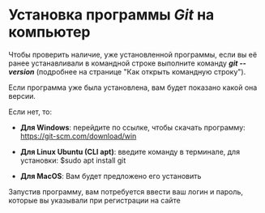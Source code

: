# Установка программы *Git* на компьютер

Чтобы проверить наличие, уже установленной программы, если вы её ранее устанавливали в командной строке выполните команду ***git --version***
(подробнее на странице "Как открыть командную строку").

Если программа уже была установлена, вам будет показано какой она версии.

Если нет, то:

- **Для Windows**:
 перейдите по ссылке, чтобы скачать программу: <https://git-scm.com/download/win>

- **Для Linux Ubuntu (CLI apt)**: 
введите команду в терминале, для установки: 
$sudo apt install git

- **Для MacOS**:
Вам будет предложено его установить

Запустив программу, вам потребуется ввести ваш логин и пароль, которые вы указывали при регистрации на сайте